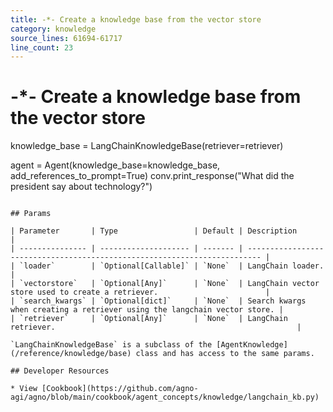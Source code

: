 ```yaml
---
title: -*- Create a knowledge base from the vector store
category: knowledge
source_lines: 61694-61717
line_count: 23
---
```


# -*- Create a knowledge base from the vector store
knowledge_base = LangChainKnowledgeBase(retriever=retriever)

agent = Agent(knowledge_base=knowledge_base, add_references_to_prompt=True)
conv.print_response("What did the president say about technology?")
```

## Params

| Parameter       | Type                 | Default | Description                                                               |
| --------------- | -------------------- | ------- | ------------------------------------------------------------------------- |
| `loader`        | `Optional[Callable]` | `None`  | LangChain loader.                                                         |
| `vectorstore`   | `Optional[Any]`      | `None`  | LangChain vector store used to create a retriever.                        |
| `search_kwargs` | `Optional[dict]`     | `None`  | Search kwargs when creating a retriever using the langchain vector store. |
| `retriever`     | `Optional[Any]`      | `None`  | LangChain retriever.                                                      |

`LangChainKnowledgeBase` is a subclass of the [AgentKnowledge](/reference/knowledge/base) class and has access to the same params.

## Developer Resources

* View [Cookbook](https://github.com/agno-agi/agno/blob/main/cookbook/agent_concepts/knowledge/langchain_kb.py)


